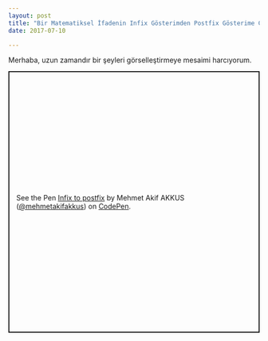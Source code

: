 ```yaml
---
layout: post
title: "Bir Matematiksel İfadenin Infix Gösterimden Postfix Gösterime Çevrilmesi"
date: 2017-07-10

---
```


Merhaba, uzun zamandır bir şeyleri görselleştirmeye mesaimi harcıyorum. 

<p class="codepen" data-height="524" data-theme-id="light" data-default-tab="result" data-user="mehmetakifakkus" data-slug-hash="WpwxbM" style="height: 524px; box-sizing: border-box; display: flex; align-items: center; justify-content: center; border: 2px solid; margin: 1em 0; padding: 1em;" data-pen-title="Infix to postfix">
  <span>See the Pen <a href="https://codepen.io/mehmetakifakkus/pen/WpwxbM">
  Infix to postfix</a> by Mehmet Akif AKKUS (<a href="https://codepen.io/mehmetakifakkus">@mehmetakifakkus</a>)
  on <a href="https://codepen.io">CodePen</a>.</span>
</p>
<script async src="https://static.codepen.io/assets/embed/ei.js"></script>

